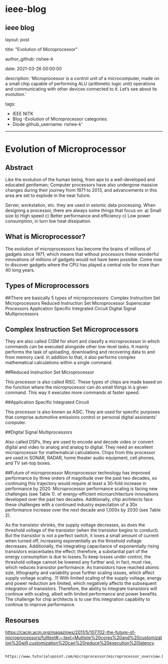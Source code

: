 # ieee-blog
ieee blog
---
layout: post

title: "Evolution of Microprocessor"

author_github: rishee-k

date: 2021-03-26 00:00:00

description: ‘Microprocessor is a control unit of a microcomputer, made on a small chip capable of performing ALU (arithmetic logic unit) operations and communicating with  other devices connected to it. Let’s see about its evolution.’ 

tags:
- IEEE NITK
- Blog
-Evolution of Microprocessor
categories:
- Diode
github_username: rishee-k'
---

# Evolution of Microprocessor

## Abstract

Like the evolution of the human being, from ape to a well-developed and educated gentleman; Computer processors have also undergone massive changes during their journey from 1971 to 2013, and advancements in this area are set to explode in the near future.

Server, workstation, etc. they are used in seismic data processing. When designing a processor, there are always some things that focus on: a) Small size b) High speed c) Better performance and efficiency c) Low power consumption, in turn low heat dissipation. 

## What is Microprocessor?


The evolution of microprocessors has become the brains of millions of gadgets since 1971, which means that without processors these wonderful innovations of millions of gadgets would not have  been possible. Come now to discover gadgets where the CPU has played a central role for more than 40 long years.

## Types of Microprocessors


##There are basically 5 types of microprocessors:
Complex Instruction Set Microprocessors
Reduced Instruction Set Microprocessor
Superscalar Processors
Application Specific Integrated Circuit
Digital Signal Multiprocessors


## Complex Instruction Set Microprocessors

They are also called CISM for short and classify a microprocessor in which commands can be executed alongside other low-level tasks. It mainly performs the task of uploading, downloading and recovering data to and from  memory card. In addition to that, it also performs complex mathematical calculations within a single command.

##Reduced Instruction Set Microprocessor

This processor is also called RISC. These types of chips are made based on the function where the microprocessor can do small things in a given command. This way it executes more commands at  faster speed.

##Application Specific Integrated Circuit

This processor is also known as ASIC. They are used for specific purposes that comprise automotive emissions control or personal digital assistants’ computer. 


##Digital Signal Multiprocessors

Also called DSPs, they are used to encode and decode video or  convert  digital and video to analog and analog to digital. They need an excellent microprocessor for mathematical calculations. Chips from this processor are used in SONAR, RADAR, home theater audio equipment, cell phones, and TV set-top boxes.

##Future of microprocessor
Microprocessor technology has improved performance by three orders of magnitude over the past two decades, so continuing this trajectory would require at least a 30-fold increase in performance  by 2020. Microprocessor performance scaling is facing new challenges (see Table 1). of energy-efficient microarchitecture innovations developed over the past two decades. Additionally, chip architects  face these challenges with a continued industry expectation of a 30x performance increase over the next decade and 1,000x  by 2030 (see Table 2).

As the transistor shrinks, the supply voltage decreases, as does the threshold voltage of the transistor (when the transistor begins to conduct). But the transistor is not a perfect switch, it loses a small amount of current when turned off, increasing exponentially as the threshold voltage decreases. Additionally, the integrating capacitance of exponentially rising transistors exacerbates the effect; therefore, a substantial part of the energy consumption is due to losses.To keep losses under control, the threshold voltage cannot be lowered any further and, in fact, must rise, which reduces transistor performance. As transistors have reached atomic size, lithography and variability pose further scaling issues, which affect supply voltage scaling. .11 With limited scaling of the supply voltage, energy and power reduction are limited, which negatively affects the subsequent integration of transistors. Therefore, the ability to integrate transistors will continue with scaling, albeit with limited performance and power benefits. The challenge for chip architects is to use this integration capability to continue to improve performance.

## Resourses

https://cacm.acm.org/magazines/2011/5/107702-the-future-of-microprocessors/fulltext#:~:text=Multiple%20cores%20and%20customization%20will,customization%20can%20reduce%20execution%20latency.


     https://www.tutorialspoint.com/microprocessor/microprocessor_overview.html
